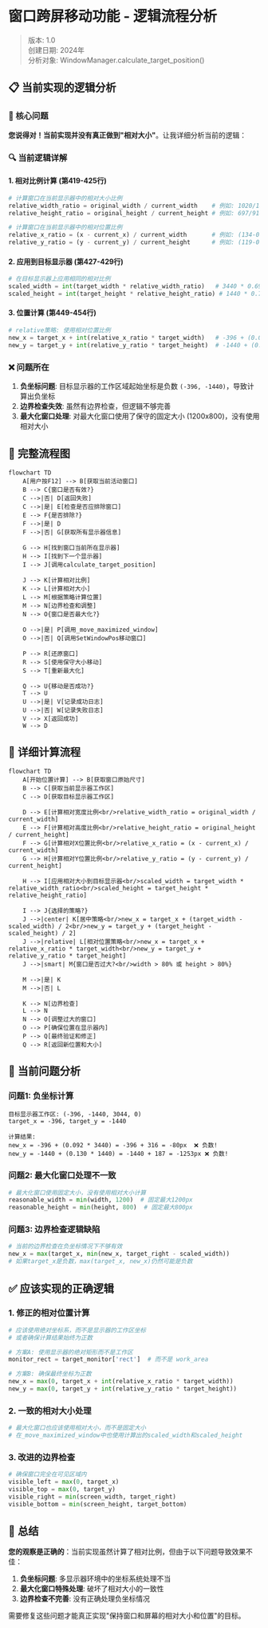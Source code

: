 # 窗口跨屏移动功能 - 逻辑流程分析

> 版本: 1.0  
> 创建日期: 2024年  
> 分析对象: WindowManager.calculate_target_position()  

## 📋 当前实现的逻辑分析

### 🎯 核心问题

**您说得对！当前实现并没有真正做到"相对大小"**。让我详细分析当前的逻辑：

### 🔍 当前逻辑详解

#### 1. 相对比例计算 (第419-425行)
```python
# 计算窗口在当前显示器中的相对大小比例
relative_width_ratio = original_width / current_width    # 例如: 1020/1463 = 0.697 (69.7%)
relative_height_ratio = original_height / current_height # 例如: 697/914 = 0.763 (76.3%)

# 计算窗口在当前显示器中的相对位置比例  
relative_x_ratio = (x - current_x) / current_width       # 例如: (134-0)/1463 = 0.092 (9.2%)
relative_y_ratio = (y - current_y) / current_height      # 例如: (119-0)/914 = 0.130 (13.0%)
```

#### 2. 应用到目标显示器 (第427-429行)
```python
# 在目标显示器上应用相同的相对比例
scaled_width = int(target_width * relative_width_ratio)   # 3440 * 0.697 = 2398px
scaled_height = int(target_height * relative_height_ratio) # 1440 * 0.763 = 1099px
```

#### 3. 位置计算 (第449-454行)
```python
# relative策略: 使用相对位置比例
new_x = target_x + int(relative_x_ratio * target_width)   # -396 + (0.092 * 3440) = -79px
new_y = target_y + int(relative_y_ratio * target_height)  # -1440 + (0.130 * 1440) = -1253px
```

### ❌ 问题所在

1. **负坐标问题**: 目标显示器的工作区域起始坐标是负数 `(-396, -1440)`，导致计算出负坐标
2. **边界检查失效**: 虽然有边界检查，但逻辑不够完善
3. **最大化窗口处理**: 对最大化窗口使用了保守的固定大小 (1200x800)，没有使用相对大小

## 🔄 完整流程图

```mermaid
flowchart TD
    A[用户按F12] --> B[获取当前活动窗口]
    B --> C{窗口是否有效?}
    C -->|否| D[返回失败]
    C -->|是| E[检查是否应排除窗口]
    E --> F{是否排除?}
    F -->|是| D
    F -->|否| G[获取所有显示器信息]
    
    G --> H[找到窗口当前所在显示器]
    H --> I[找到下一个显示器]
    I --> J[调用calculate_target_position]
    
    J --> K[计算相对比例]
    K --> L[计算相对大小]
    L --> M[根据策略计算位置]
    M --> N[边界检查和调整]
    N --> O{窗口是否最大化?}
    
    O -->|是| P[调用_move_maximized_window]
    O -->|否| Q[调用SetWindowPos移动窗口]
    
    P --> R[还原窗口]
    R --> S[使用保守大小移动]
    S --> T[重新最大化]
    
    Q --> U{移动是否成功?}
    T --> U
    U -->|是| V[记录成功日志]
    U -->|否| W[记录失败日志]
    V --> X[返回成功]
    W --> D
```

## 🧮 详细计算流程

```mermaid
flowchart TD
    A[开始位置计算] --> B[获取窗口原始尺寸]
    B --> C[获取当前显示器工作区]
    C --> D[获取目标显示器工作区]
    
    D --> E[计算相对宽度比例<br/>relative_width_ratio = original_width / current_width]
    E --> F[计算相对高度比例<br/>relative_height_ratio = original_height / current_height]
    F --> G[计算相对X位置比例<br/>relative_x_ratio = (x - current_x) / current_width]
    G --> H[计算相对Y位置比例<br/>relative_y_ratio = (y - current_y) / current_height]
    
    H --> I[应用相对大小到目标显示器<br/>scaled_width = target_width * relative_width_ratio<br/>scaled_height = target_height * relative_height_ratio]
    
    I --> J{选择的策略?}
    J -->|center| K[居中策略<br/>new_x = target_x + (target_width - scaled_width) / 2<br/>new_y = target_y + (target_height - scaled_height) / 2]
    J -->|relative| L[相对位置策略<br/>new_x = target_x + relative_x_ratio * target_width<br/>new_y = target_y + relative_y_ratio * target_height]
    J -->|smart| M{窗口是否过大?<br/>width > 80% 或 height > 80%}
    
    M -->|是| K
    M -->|否| L
    
    K --> N[边界检查]
    L --> N
    N --> O[调整过大的窗口]
    O --> P[确保位置在显示器内]
    P --> Q[最终验证和修正]
    Q --> R[返回新位置和大小]
```

## 🐛 当前问题分析

### 问题1: 负坐标计算
```
目标显示器工作区: (-396, -1440, 3044, 0)
target_x = -396, target_y = -1440

计算结果:
new_x = -396 + (0.092 * 3440) = -396 + 316 = -80px  ❌ 负数!
new_y = -1440 + (0.130 * 1440) = -1440 + 187 = -1253px ❌ 负数!
```

### 问题2: 最大化窗口处理不一致
```python
# 最大化窗口使用固定大小，没有使用相对大小计算
reasonable_width = min(width, 1200)  # 固定最大1200px
reasonable_height = min(height, 800)  # 固定最大800px
```

### 问题3: 边界检查逻辑缺陷
```python
# 当前的边界检查在负坐标情况下不够有效
new_x = max(target_x, min(new_x, target_right - scaled_width))
# 如果target_x是负数，max(target_x, new_x)仍然可能是负数
```

## ✅ 应该实现的正确逻辑

### 1. 修正的相对位置计算
```python
# 应该使用绝对坐标系，而不是显示器的工作区坐标
# 或者确保计算结果始终为正数

# 方案A: 使用显示器的绝对矩形而不是工作区
monitor_rect = target_monitor['rect']  # 而不是 work_area

# 方案B: 确保最终坐标为正数
new_x = max(0, target_x + int(relative_x_ratio * target_width))
new_y = max(0, target_y + int(relative_y_ratio * target_height))
```

### 2. 一致的相对大小处理
```python
# 最大化窗口也应该使用相对大小，而不是固定大小
# 在_move_maximized_window中也使用计算出的scaled_width和scaled_height
```

### 3. 改进的边界检查
```python
# 确保窗口完全在可见区域内
visible_left = max(0, target_x)
visible_top = max(0, target_y)
visible_right = min(screen_width, target_right)
visible_bottom = min(screen_height, target_bottom)
```

## 🎯 总结

**您的观察是正确的**：当前实现虽然计算了相对比例，但由于以下问题导致效果不佳：

1. **负坐标问题**: 多显示器环境中的坐标系统处理不当
2. **最大化窗口特殊处理**: 破坏了相对大小的一致性  
3. **边界检查不完善**: 没有正确处理负坐标情况

需要修复这些问题才能真正实现"保持窗口和屏幕的相对大小和位置"的目标。